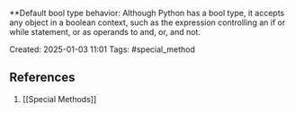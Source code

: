 **Default bool type behavior:
Although Python has a bool type, it accepts any object in a boolean
context, such as the expression controlling an if or while statement, or as
operands to and, or, and not.


Created: 2025-01-03 11:01
Tags: #special_method 

## References 
1. [[Special Methods]]
